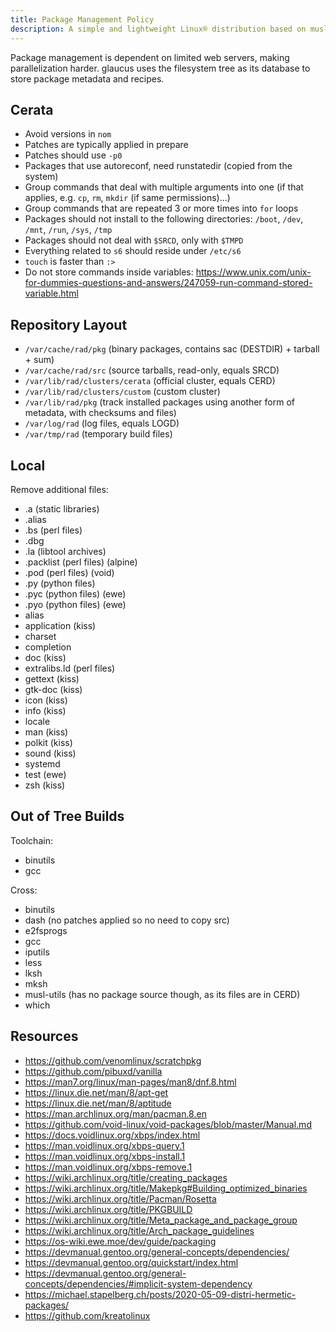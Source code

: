 ```yaml
---
title: Package Management Policy
description: A simple and lightweight Linux® distribution based on musl libc and toybox
---
```


Package management is dependent on limited web servers, making parallelization
harder. glaucus uses the filesystem tree as its database to store package
metadata and recipes.

## Cerata
- Avoid versions in `nom`
- Patches are typically applied in prepare
- Patches should use `-p0`
- Packages that use autoreconf, need runstatedir (copied from the system)
- Group commands that deal with multiple arguments into one (if that applies, e.g. `cp`, `rm`, `mkdir` (if same permissions)...)
- Group commands that are repeated 3 or more times into `for` loops
- Packages should not install to the following directories: `/boot`, `/dev`, `/mnt`, `/run`, `/sys`, `/tmp`
- Packages should not deal with `$SRCD`, only with `$TMPD`
- Everything related to `s6` should reside under `/etc/s6`
- `touch` is faster than `:>`
- Do not store commands inside variables: https://www.unix.com/unix-for-dummies-questions-and-answers/247059-run-command-stored-variable.html

## Repository Layout
- `/var/cache/rad/pkg` (binary packages, contains sac (DESTDIR) + tarball + sum)
- `/var/cache/rad/src` (source tarballs, read-only, equals SRCD)
- `/var/lib/rad/clusters/cerata` (official cluster, equals CERD)
- `/var/lib/rad/clusters/custom` (custom cluster)
- `/var/lib/rad/pkg` (track installed packages using another form of metadata, with checksums and files)
- `/var/log/rad` (log files, equals LOGD)
- `/var/tmp/rad` (temporary build files)

## Local
Remove additional files:
  - .a (static libraries)
  - .alias
  - .bs (perl files)
  - .dbg
  - .la (libtool archives)
  - .packlist (perl files) (alpine)
  - .pod (perl files) (void)
  - .py (python files)
  - .pyc (python files) (ewe)
  - .pyo (python files) (ewe)
  - alias
  - application (kiss)
  - charset
  - completion
  - doc (kiss)
  - extralibs.ld (perl files)
  - gettext (kiss)
  - gtk-doc (kiss)
  - icon (kiss)
  - info (kiss)
  - locale
  - man (kiss)
  - polkit (kiss)
  - sound (kiss)
  - systemd
  - test (ewe)
  - zsh (kiss)

## Out of Tree Builds
Toolchain:
- binutils
- gcc

Cross:
- binutils
- dash (no patches applied so no need to copy src)
- e2fsprogs
- gcc
- iputils
- less
- lksh
- mksh
- musl-utils (has no package source though, as its files are in CERD)
- which

## Resources
- https://github.com/venomlinux/scratchpkg
- https://github.com/pibuxd/vanilla
- https://man7.org/linux/man-pages/man8/dnf.8.html
- https://linux.die.net/man/8/apt-get
- https://linux.die.net/man/8/aptitude
- https://man.archlinux.org/man/pacman.8.en
- https://github.com/void-linux/void-packages/blob/master/Manual.md
- https://docs.voidlinux.org/xbps/index.html
- https://man.voidlinux.org/xbps-query.1
- https://man.voidlinux.org/xbps-install.1
- https://man.voidlinux.org/xbps-remove.1
- https://wiki.archlinux.org/title/creating_packages
- https://wiki.archlinux.org/title/Makepkg#Building_optimized_binaries
- https://wiki.archlinux.org/title/Pacman/Rosetta
- https://wiki.archlinux.org/title/PKGBUILD
- https://wiki.archlinux.org/title/Meta_package_and_package_group
- https://wiki.archlinux.org/title/Arch_package_guidelines
- https://os-wiki.ewe.moe/dev/guide/packaging
- https://devmanual.gentoo.org/general-concepts/dependencies/
- https://devmanual.gentoo.org/quickstart/index.html
- https://devmanual.gentoo.org/general-concepts/dependencies/#implicit-system-dependency
- https://michael.stapelberg.ch/posts/2020-05-09-distri-hermetic-packages/
- https://github.com/kreatolinux
